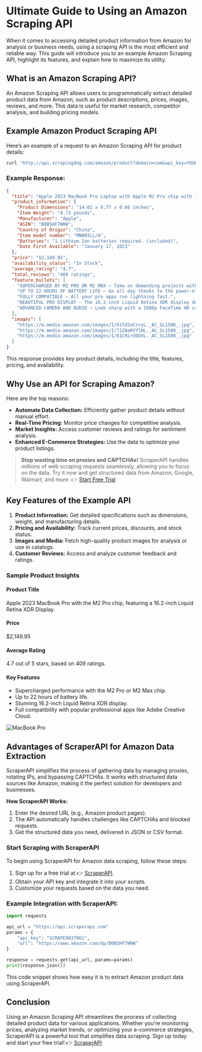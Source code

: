 
# Ultimate Guide to Using an Amazon Scraping API

When it comes to accessing detailed product information from Amazon for analysis or business needs, using a scraping API is the most efficient and reliable way. This guide will introduce you to an example Amazon Scraping API, highlight its features, and explain how to maximize its utility.

## What is an Amazon Scraping API?

An Amazon Scraping API allows users to programmatically extract detailed product data from Amazon, such as product descriptions, prices, images, reviews, and more. This data is useful for market research, competitor analysis, and building pricing models.

## Example Amazon Product Scraping API

Here’s an example of a request to an Amazon Scraping API for product details:

```bash
curl "http://api.scrapingdog.com/amazon/product?domain=com&api_key=YOUR_API_KEY&asin=B0BSHF7WHW"
```

### Example Response:

```json
{
  "title": "Apple 2023 MacBook Pro Laptop with Apple M2 Pro chip with 12‑core CPU and 19‑core GPU: 16.2-inch Liquid Retina XDR Display, 16GB Unified Memory, 1TB SSD Storage. Works with iPhone/iPad; Space Gray",
  "product_information": {
    "Product Dimensions": "14.01 x 9.77 x 0.66 inches",
    "Item Weight": "4.73 pounds",
    "Manufacturer": "Apple",
    "ASIN": "B0BSHF7WHW",
    "Country of Origin": "China",
    "Item model number": "MNW93LL/A",
    "Batteries": "1 Lithium Ion batteries required. (included)",
    "Date First Available": "January 17, 2023"
  },
  "price": "$2,149.95",
  "availability_status": "In Stock",
  "average_rating": "4.7",
  "total_reviews": "409 ratings",
  "feature_bullets": [
    "SUPERCHARGED BY M2 PRO OR M2 MAX — Take on demanding projects with the M2 Pro or M2 Max chip.",
    "UP TO 22 HOURS OF BATTERY LIFE — Go all day thanks to the power-efficient design.",
    "FULLY COMPATIBLE — All your pro apps run lightning fast.",
    "BEAUTIFUL PRO DISPLAY — The 16.2-inch Liquid Retina XDR display delivers stunning HDR content.",
    "ADVANCED CAMERA AND AUDIO — Look sharp with a 1080p FaceTime HD camera and Spatial Audio."
  ],
  "images": [
    "https://m.media-amazon.com/images/I/61fd2oCrvyL._AC_SL1500_.jpg",
    "https://m.media-amazon.com/images/I/71ZAeHYYlHL._AC_SL1500_.jpg",
    "https://m.media-amazon.com/images/I/61C9irOOQVL._AC_SL1500_.jpg"
  ]
}
```

This response provides key product details, including the title, features, pricing, and availability.

## Why Use an API for Scraping Amazon?

Here are the top reasons:

- **Automate Data Collection:** Efficiently gather product details without manual effort.
- **Real-Time Pricing:** Monitor price changes for competitive analysis.
- **Market Insights:** Access customer reviews and ratings for sentiment analysis.
- **Enhanced E-Commerce Strategies:** Use the data to optimize your product listings.

> **Stop wasting time on proxies and CAPTCHAs!** ScraperAPI handles millions of web scraping requests seamlessly, allowing you to focus on the data. Try it now and get structured data from Amazon, Google, Walmart, and more. 👉 [Start Free Trial](https://www.scraperapi.com/?fp_ref=coupons)

## Key Features of the Example API

1. **Product Information:** Get detailed specifications such as dimensions, weight, and manufacturing details.
2. **Pricing and Availability:** Track current prices, discounts, and stock status.
3. **Images and Media:** Fetch high-quality product images for analysis or use in catalogs.
4. **Customer Reviews:** Access and analyze customer feedback and ratings.

### Sample Product Insights

#### **Product Title**
Apple 2023 MacBook Pro with the M2 Pro chip, featuring a 16.2-inch Liquid Retina XDR Display.

#### **Price**
$2,149.95

#### **Average Rating**
4.7 out of 5 stars, based on 409 ratings.

#### **Key Features**
- Supercharged performance with the M2 Pro or M2 Max chip.
- Up to 22 hours of battery life.
- Stunning 16.2-inch Liquid Retina XDR display.
- Full compatibility with popular professional apps like Adobe Creative Cloud.

![MacBook Pro](https://m.media-amazon.com/images/I/61fd2oCrvyL._AC_SL1500_.jpg)

## Advantages of ScraperAPI for Amazon Data Extraction

ScraperAPI simplifies the process of gathering data by managing proxies, rotating IPs, and bypassing CAPTCHAs. It works with structured data sources like Amazon, making it the perfect solution for developers and businesses.

**How ScraperAPI Works:**
1. Enter the desired URL (e.g., Amazon product pages).
2. The API automatically handles challenges like CAPTCHAs and blocked requests.
3. Get the structured data you need, delivered in JSON or CSV format.

### Start Scraping with ScraperAPI

To begin using ScraperAPI for Amazon data scraping, follow these steps:

1. Sign up for a free trial at 👉 [ScraperAPI](https://www.scraperapi.com/?fp_ref=coupons).
2. Obtain your API key and integrate it into your scripts.
3. Customize your requests based on the data you need.

### Example Integration with ScraperAPI:

```python
import requests

api_url = "https://api.scraperapi.com"
params = {
    "api_key": "SCRAPE9837861",
    "url": "https://www.amazon.com/dp/B0BSHF7WHW"
}

response = requests.get(api_url, params=params)
print(response.json())
```

This code snippet shows how easy it is to extract Amazon product data using ScraperAPI.

## Conclusion

Using an Amazon Scraping API streamlines the process of collecting detailed product data for various applications. Whether you're monitoring prices, analyzing market trends, or optimizing your e-commerce strategies, ScraperAPI is a powerful tool that simplifies data scraping. Sign up today and start your free trial! 👉 [ScraperAPI](https://www.scraperapi.com/?fp_ref=coupons)
